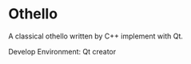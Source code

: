 Othello
=======

A classical othello written by C++ implement with Qt.

Develop Environment: Qt creator
